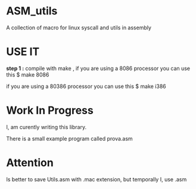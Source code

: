 # ASM_utils
A collection of macro for linux syscall and utils in assembly

# USE IT
**step 1 :**
compile with make ,
if you are using a 8086 processor you can use this
$ make 8086

if you are using a 80386 processor you can use this
$ make i386


# Work In Progress
I, am curently writing this library.

There is a small example program called prova.asm

# Attention
Is better to save Utils.asm with .mac extension, but temporally I, use .asm

